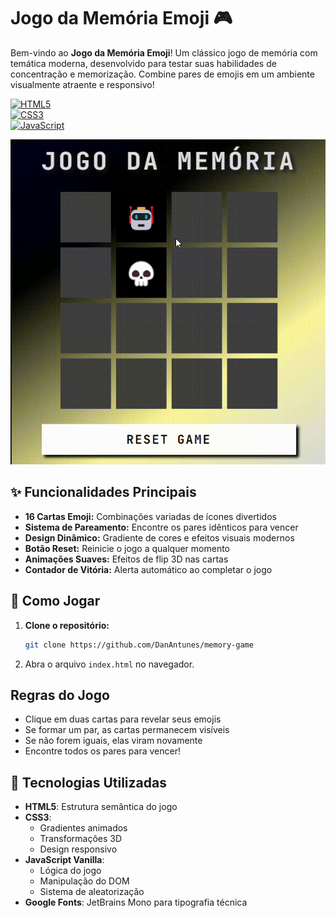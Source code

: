 # Jogo da Memória Emoji 🎮

Bem-vindo ao **Jogo da Memória Emoji**! Um clássico jogo de memória com temática moderna, desenvolvido para testar suas habilidades de concentração e memorização. Combine pares de emojis em um ambiente visualmente atraente e responsivo!

[![HTML5](https://img.shields.io/badge/HTML5-E34F26?style=for-the-badge&logo=html5&logoColor=white)](https://developer.mozilla.org/pt-BR/docs/Web/HTML)  
[![CSS3](https://img.shields.io/badge/CSS3-1572B6?style=for-the-badge&logo=css3&logoColor=white)](https://developer.mozilla.org/pt-BR/docs/Web/CSS)  
[![JavaScript](https://img.shields.io/badge/JavaScript-F7DF1E?style=for-the-badge&logo=javascript&logoColor=black)](https://developer.mozilla.org/pt-BR/docs/Web/JavaScript)

![Preview do Jogo](./public/image/gameplay.gif)

## ✨ Funcionalidades Principais

- **16 Cartas Emoji:** Combinações variadas de ícones divertidos
- **Sistema de Pareamento:** Encontre os pares idênticos para vencer
- **Design Dinâmico:** Gradiente de cores e efeitos visuais modernos
- **Botão Reset:** Reinicie o jogo a qualquer momento
- **Animações Suaves:** Efeitos de flip 3D nas cartas
- **Contador de Vitória:** Alerta automático ao completar o jogo

## 🚀 Como Jogar

1. **Clone o repositório:**
   ```bash
   git clone https://github.com/DanAntunes/memory-game
   ```
2. Abra o arquivo ``index.html`` no navegador.

## Regras do Jogo

- Clique em duas cartas para revelar seus emojis
- Se formar um par, as cartas permanecem visíveis
- Se não forem iguais, elas viram novamente
- Encontre todos os pares para vencer!

## 🔧 Tecnologias Utilizadas
- **HTML5**: Estrutura semântica do jogo
- **CSS3**:
  - Gradientes animados
  - Transformações 3D
  - Design responsivo
- **JavaScript Vanilla**:
   - Lógica do jogo
   - Manipulação do DOM
   - Sistema de aleatorização
 - **Google Fonts**: JetBrains Mono para tipografia técnica
